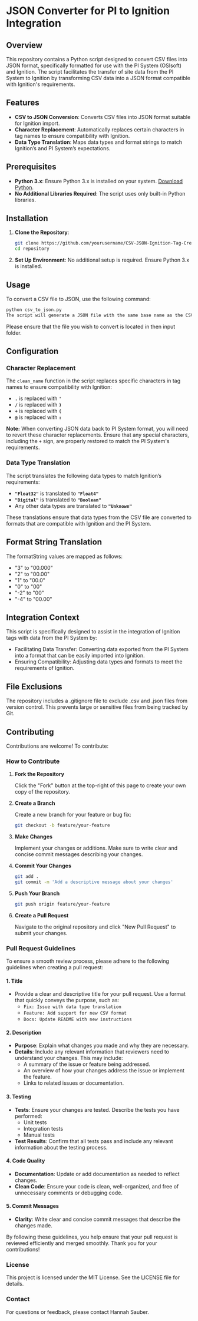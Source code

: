# JSON Converter for PI to Ignition Integration

## Overview

This repository contains a Python script designed to convert CSV files into JSON format, specifically formatted for use with the PI System (OSIsoft) and Ignition. The script facilitates the transfer of site data from the PI System to Ignition by transforming CSV data into a JSON format compatible with Ignition's requirements.

## Features

- **CSV to JSON Conversion**: Converts CSV files into JSON format suitable for Ignition import.
- **Character Replacement**: Automatically replaces certain characters in tag names to ensure compatibility with Ignition.
- **Data Type Translation**: Maps data types and format strings to match Ignition’s and PI System’s expectations.

## Prerequisites

- **Python 3.x**: Ensure Python 3.x is installed on your system. [Download Python](https://www.python.org/).
- **No Additional Libraries Required**: The script uses only built-in Python libraries.

## Installation

1. **Clone the Repository**:

    ```bash
    git clone https://github.com/yourusername/CSV-JSON-Ignition-Tag-Creator.git
    cd repository
    ```

2. **Set Up Environment**: No additional setup is required. Ensure Python 3.x is installed.

## Usage

To convert a CSV file to JSON, use the following command:

```bash
python csv_to_json.py
The script will generate a JSON file with the same base name as the CSV file in the input folder.
```

Please ensure that the file you wish to convert is located in then input folder.

## Configuration

### Character Replacement

The `clean_name` function in the script replaces specific characters in tag names to ensure compatibility with Ignition:

- **`.`** is replaced with **`'`**
- **`/`** is replaced with **`)`**
- **`+`** is replaced with **`(`**
- **`@`** is replaced with **`:`**

**Note:** When converting JSON data back to PI System format, you will need to revert these character replacements. Ensure that any special characters, including the `+` sign, are properly restored to match the PI System's requirements.


### Data Type Translation

The script translates the following data types to match Ignition’s requirements:

- **`"Float32"`** is translated to **`"Float4"`**
- **`"Digital"`** is translated to **`"Boolean"`**
- Any other data types are translated to **`"Unknown"`**

These translations ensure that data types from the CSV file are converted to formats that are compatible with Ignition and the PI System.

## Format String Translation
The formatString values are mapped as follows:

- "3" to "00.000"
- "2" to "00.00"
- "1" to "00.0"
- "0" to "00"
- "-2" to "00"
- "-4" to "00.00"

## Integration Context
This script is specifically designed to assist in the integration of Ignition tags with data from the PI System by:

- Facilitating Data Transfer: Converting data exported from the PI System into a format that can be easily imported into Ignition.
- Ensuring Compatibility: Adjusting data types and formats to meet the requirements of Ignition.

## File Exclusions
The repository includes a .gitignore file to exclude .csv and .json files from version control. This prevents large or sensitive files from being tracked by Git.

## Contributing

Contributions are welcome! To contribute:

### How to Contribute

1. **Fork the Repository**

   Click the "Fork" button at the top-right of this page to create your own copy of the repository.

2. **Create a Branch**

   Create a new branch for your feature or bug fix:

   ```bash
   git checkout -b feature/your-feature
    ```

3. **Make Changes**
  
    Implement your changes or additions. Make sure to write clear and concise commit messages describing your changes.

4. **Commit Your Changes**

    ```bash
    git add .
    git commit -m 'Add a descriptive message about your changes'
    ```

5. **Push Your Branch**

    ```bash
    git push origin feature/your-feature
    ```

6. **Create a Pull Request**
   
    Navigate to the original repository and click "New Pull Request" to submit your changes.

### Pull Request Guidelines

To ensure a smooth review process, please adhere to the following guidelines when creating a pull request:

#### 1. **Title**

   - Provide a clear and descriptive title for your pull request. Use a format that quickly conveys the purpose, such as:
     - `Fix: Issue with data type translation`
     - `Feature: Add support for new CSV format`
     - `Docs: Update README with new instructions`

#### 2. **Description**

   - **Purpose**: Explain what changes you made and why they are necessary.
   - **Details**: Include any relevant information that reviewers need to understand your changes. This may include:
     - A summary of the issue or feature being addressed.
     - An overview of how your changes address the issue or implement the feature.
     - Links to related issues or documentation.

#### 3. **Testing**

   - **Tests**: Ensure your changes are tested. Describe the tests you have performed:
     - Unit tests
     - Integration tests
     - Manual tests
   - **Test Results**: Confirm that all tests pass and include any relevant information about the testing process.

#### 4. **Code Quality**

   - **Documentation**: Update or add documentation as needed to reflect changes.
   - **Clean Code**: Ensure your code is clean, well-organized, and free of unnecessary comments or debugging code.

#### 5. **Commit Messages**

   - **Clarity**: Write clear and concise commit messages that describe the changes made.


By following these guidelines, you help ensure that your pull request is reviewed efficiently and merged smoothly. Thank you for your contributions!

### License
This project is licensed under the MIT License. See the LICENSE file for details.

### Contact
For questions or feedback, please contact Hannah Sauber.
